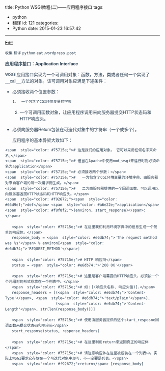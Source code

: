 title: Python WSGI教程(二)——应用程序接口
tags:
  - python
  - 翻译
id: 121
categories:
  - Python
date: 2015-01-23 16:57:42
---

<del style="position:relative;display:block">[Edit](http://maxiang.info/#/?provider=evernote_int&amp;guid=4c16666e-b2bf-41f9-8b92-f36835a5fb28)</del><div  style="line-height: 1.5; color: #2c3f51; font-family: Helvetica Neue, Arial, Hiragino Sans GB, STHeiti, Microsoft YaHei, WenQuanYi Micro Hei, SimSun, Song, sans-serif;">
                        <div ></div>
                    <div >

`收集` `翻译` `python` `eat.wordpress.post` 
</div><div >

**应用程序接口：Application Interface** 

WSGI应用接口实现为一个可调用对象：函数，方法，类或者任何一个实现了__call__方法的对象。该可调用对象应满足下述条件：

*   必须接收两个位置参数：

        1.  一个包含了CGI环境变量的字典
    2.  一个可调用函数对象，让应用程序调用来向服务器提交HTTP状态码和HTTP响应头。
*   必须向服务器Return包装在可迭代对象中的字符串（一个或多个）。
    <!--more-->
    应用程序的基本骨架大致如下：

</div><div >

    <span  style="color: #75715e;"># 这是我们的应用对象。 它可以采用任何名字来命名,</span>
    <span  style="color: #75715e;"># 但当在Apache中使用mod_wsgi来运行时则必须命名为application</span>
    <span  style="color: #75715e;"># 必须接收两个参数：</span>
    <span  style="color: #75715e;">#   一为包含了CGI环境变量的环境字典，由服务器对来自客户端的每一次请求而生成。</span>
    <span  style="color: #75715e;">#   二为由服务器提供的一个回调函数，可以调用以向服务器返回HTTP状态码和HTTP响应头。</span>
    <span  style="color: #f92672;"><span  style="color: #66d9ef;">def</span> <span  style="color: #a6e22e;">application</span><span  style="color: #f8f8f2;">(environ, start_response)</span>:</span>

       <span  style="color: #75715e;"># 在这里我们利用环境字典中的信息生成一个简单的响应体。</span>
       response_body = <span  style="color: #e6db74;">'The request method was %s'</span> % environ[<span  style="color: #e6db74;">'REQUEST_METHOD'</span>]

       <span  style="color: #75715e;"># HTTP 响应吗</span>
       status = <span  style="color: #e6db74;">'200 OK'</span>

       <span  style="color: #75715e;"># 这里是客户端需要的HTTP响应头，必须按一个个元组对的形式存放在一个列表中。</span>
       <span  style="color: #75715e;"># 如：[(响应头名称, 响应头值)].</span>
       response_headers = [(<span  style="color: #e6db74;">'Content-Type'</span>, <span  style="color: #e6db74;">'text/plain'</span>),
                           (<span  style="color: #e6db74;">'Content-Length'</span>, str(len(response_body)))]

       <span  style="color: #75715e;"># 使用由服务器提供的这个start_resposne回调函数来提交状态码和响应头</span>
       start_response(status, response_headers)

       <span  style="color: #75715e;"># 在这里利用return来返回真正的响应体</span>
       <span  style="color: #75715e;"># 请注意响应体在这里被包装在一个列表中。实际上WSGI要求它存放在一个可迭代对象中即可，不一定要是列表。</span>
       <span  style="color: #f92672;">return</span> [response_body]
</div><div ></div></div><center style='display:none'>@%28%u6536%u96C6%29%5B%u7FFB%u8BD1%7Cpython%7Ceat.wordpress.post%5D%0A%23Python%20WSGI%u6559%u7A0B%28%u4E8C%29%u2014%u2014%u5E94%u7528%u7A0B%u5E8F%u63A5%u53E3%0A**%u5E94%u7528%u7A0B%u5E8F%u63A5%u53E3%uFF1AApplication%20Interface**%0AWSGI%u5E94%u7528%u63A5%u53E3%u5B9E%u73B0%u4E3A%u4E00%u4E2A%u53EF%u8C03%u7528%u5BF9%u8C61%uFF1A%u51FD%u6570%uFF0C%u65B9%u6CD5%uFF0C%u7C7B%u6216%u8005%u4EFB%u4F55%u4E00%u4E2A%u5B9E%u73B0%u4E86%5C_%5C_call%5C_%5C_%u65B9%u6CD5%u7684%u5BF9%u8C61%u3002%u8BE5%u53EF%u8C03%u7528%u5BF9%u8C61%u5E94%u6EE1%u8DB3%u4E0B%u8FF0%u6761%u4EF6%uFF1A%0A-%20%u5FC5%u987B%u63A5%u6536%u4E24%u4E2A%u4F4D%u7F6E%u53C2%u6570%uFF1A%0A%091.%20%u4E00%u4E2A%u5305%u542B%u4E86CGI%u73AF%u5883%u53D8%u91CF%u7684%u5B57%u5178%0A%092.%20%u4E00%u4E2A%u53EF%u8C03%u7528%u51FD%u6570%u5BF9%u8C61%uFF0C%u8BA9%u5E94%u7528%u7A0B%u5E8F%u8C03%u7528%u6765%u5411%u670D%u52A1%u5668%u63D0%u4EA4HTTP%u72B6%u6001%u7801%u548CHTTP%u54CD%u5E94%u5934%u3002%0A-%20%u5FC5%u987B%u5411%u670D%u52A1%u5668Return%u5305%u88C5%u5728%u53EF%u8FED%u4EE3%u5BF9%u8C61%u4E2D%u7684%u5B57%u7B26%u4E32%uFF08%u4E00%u4E2A%u6216%u591A%u4E2A%uFF09%u3002%0A%3C%21--more--%3E%0A%u5E94%u7528%u7A0B%u5E8F%u7684%u57FA%u672C%u9AA8%u67B6%u5927%u81F4%u5982%u4E0B%uFF1A%0A%0A%60%60%60python%0A%23%20%u8FD9%u662F%u6211%u4EEC%u7684%u5E94%u7528%u5BF9%u8C61%u3002%20%u5B83%u53EF%u4EE5%u91C7%u7528%u4EFB%u4F55%u540D%u5B57%u6765%u547D%u540D%2C%0A%23%20%u4F46%u5F53%u5728Apache%u4E2D%u4F7F%u7528mod_wsgi%u6765%u8FD0%u884C%u65F6%u5219%u5FC5%u987B%u547D%u540D%u4E3Aapplication%0A%23%20%u5FC5%u987B%u63A5%u6536%u4E24%u4E2A%u53C2%u6570%uFF1A%0A%23%20%09%u4E00%u4E3A%u5305%u542B%u4E86CGI%u73AF%u5883%u53D8%u91CF%u7684%u73AF%u5883%u5B57%u5178%uFF0C%u7531%u670D%u52A1%u5668%u5BF9%u6765%u81EA%u5BA2%u6237%u7AEF%u7684%u6BCF%u4E00%u6B21%u8BF7%u6C42%u800C%u751F%u6210%u3002%0A%23%09%u4E8C%u4E3A%u7531%u670D%u52A1%u5668%u63D0%u4F9B%u7684%u4E00%u4E2A%u56DE%u8C03%u51FD%u6570%uFF0C%u53EF%u4EE5%u8C03%u7528%u4EE5%u5411%u670D%u52A1%u5668%u8FD4%u56DEHTTP%u72B6%u6001%u7801%u548CHTTP%u54CD%u5E94%u5934%u3002%0Adef%20application%28environ%2C%20start_response%29%3A%0A%0A%20%20%20%23%20%u5728%u8FD9%u91CC%u6211%u4EEC%u5229%u7528%u73AF%u5883%u5B57%u5178%u4E2D%u7684%u4FE1%u606F%u751F%u6210%u4E00%u4E2A%u7B80%u5355%u7684%u54CD%u5E94%u4F53%u3002%0A%20%20%20response_body%20%3D%20%27The%20request%20method%20was%20%25s%27%20%25%20environ%5B%27REQUEST_METHOD%27%5D%0A%0A%20%20%20%23%20HTTP%20%u54CD%u5E94%u5417%0A%20%20%20status%20%3D%20%27200%20OK%27%0A%0A%20%20%20%23%20%u8FD9%u91CC%u662F%u5BA2%u6237%u7AEF%u9700%u8981%u7684HTTP%u54CD%u5E94%u5934%uFF0C%u5FC5%u987B%u6309%u4E00%u4E2A%u4E2A%u5143%u7EC4%u5BF9%u7684%u5F62%u5F0F%u5B58%u653E%u5728%u4E00%u4E2A%u5217%u8868%u4E2D%u3002%0A%20%20%20%23%20%u5982%uFF1A%5B%28%u54CD%u5E94%u5934%u540D%u79F0%2C%20%u54CD%u5E94%u5934%u503C%29%5D.%0A%20%20%20response_headers%20%3D%20%5B%28%27Content-Type%27%2C%20%27text/plain%27%29%2C%0A%20%20%20%20%20%20%20%20%20%20%20%20%20%20%20%20%20%20%20%20%20%20%20%28%27Content-Length%27%2C%20str%28len%28response_body%29%29%29%5D%0A%0A%20%20%20%23%20%u4F7F%u7528%u7531%u670D%u52A1%u5668%u63D0%u4F9B%u7684%u8FD9%u4E2Astart_resposne%u56DE%u8C03%u51FD%u6570%u6765%u63D0%u4EA4%u72B6%u6001%u7801%u548C%u54CD%u5E94%u5934%0A%20%20%20start_response%28status%2C%20response_headers%29%0A%0A%20%20%20%23%20%u5728%u8FD9%u91CC%u5229%u7528return%u6765%u8FD4%u56DE%u771F%u6B63%u7684%u54CD%u5E94%u4F53%0A%20%20%20%23%20%u8BF7%u6CE8%u610F%u54CD%u5E94%u4F53%u5728%u8FD9%u91CC%u88AB%u5305%u88C5%u5728%u4E00%u4E2A%u5217%u8868%u4E2D%u3002%u5B9E%u9645%u4E0AWSGI%u8981%u6C42%u5B83%u5B58%u653E%u5728%u4E00%u4E2A%u53EF%u8FED%u4EE3%u5BF9%u8C61%u4E2D%u5373%u53EF%uFF0C%u4E0D%u4E00%u5B9A%u8981%u662F%u5217%u8868%u3002%0A%20%20%20return%20%5Bresponse_body%5D%0A%60%60%60</center>